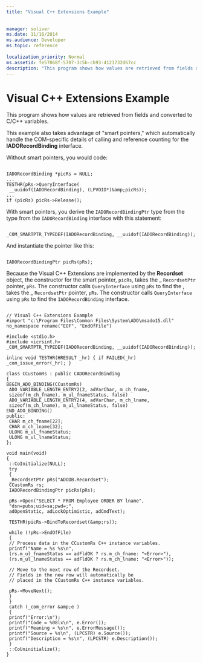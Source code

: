 ```yaml
---
title: "Visual C++ Extensions Example"
 
 
manager: soliver
ms.date: 11/16/2014
ms.audience: Developer
ms.topic: reference
  
localization_priority: Normal
ms.assetid: fe57868f-5707-3c5b-cb93-4121732d67cc
description: "This program shows how values are retrieved from fields and converted to C/C++ variables."
---
```


# Visual C++ Extensions Example

This program shows how values are retrieved from fields and converted to C/C++ variables.
  
This example also takes advantage of "smart pointers," which automatically handle the COM-specific details of calling and reference counting for the **IADORecordBinding** interface. 
  
Without smart pointers, you would code:
  
```
 
IADORecordBinding *picRs = NULL; 
... 
TESTHR(pRs->QueryInterface( 
 __uuidof(IADORecordBinding), (LPVOID*)&amp;picRs)); 
... 
if (picRs) picRs->Release(); 

```

With smart pointers, you derive the  `IADORecordBindingPtr` type from the type from the  `IADORecordBinding` interface with this statement: 
  
```
 
_COM_SMARTPTR_TYPEDEF(IADORecordBinding, __uuidof(IADORecordBinding)); 

```

And instantiate the pointer like this:
  
```
 
IADORecordBindingPtr picRs(pRs); 

```

Because the Visual C++ Extensions are implemented by the **Recordset** object, the constructor for the smart pointer,  `picRs`, takes the _ `RecordsetPtr` pointer,  `pRs`. The constructor calls  `QueryInterface` using  `pRs` to find the , takes the _  `RecordsetPtr` pointer,  `pRs`. The constructor calls  `QueryInterface` using  `pRs` to find the  `IADORecordBinding` interface. 
  
```
 
// Visual C++ Extensions Example 
#import "c:\Program Files\Common Files\System\ADO\msado15.dll" no_namespace rename("EOF", "EndOfFile") 
 
#include <stdio.h> 
#include <icrsint.h> 
_COM_SMARTPTR_TYPEDEF(IADORecordBinding, __uuidof(IADORecordBinding)); 
 
inline void TESTHR(HRESULT _hr) { if FAILED(_hr) _com_issue_error(_hr); } 
 
class CCustomRs : public CADORecordBinding 
{ 
BEGIN_ADO_BINDING(CCustomRs) 
 ADO_VARIABLE_LENGTH_ENTRY2(2, adVarChar, m_ch_fname, 
 sizeof(m_ch_fname), m_ul_fnameStatus, false) 
 ADO_VARIABLE_LENGTH_ENTRY2(4, adVarChar, m_ch_lname, 
 sizeof(m_ch_lname), m_ul_lnameStatus, false) 
END_ADO_BINDING() 
public: 
 CHAR m_ch_fname[22]; 
 CHAR m_ch_lname[32]; 
 ULONG m_ul_fnameStatus; 
 ULONG m_ul_lnameStatus; 
}; 
 
void main(void) 
{ 
 ::CoInitialize(NULL); 
 try 
 { 
 _RecordsetPtr pRs("ADODB.Recordset"); 
 CCustomRs rs; 
 IADORecordBindingPtr picRs(pRs); 
 
 pRs->Open("SELECT * FROM Employee ORDER BY lname", 
 "dsn=pubs;uid=sa;pwd=;", 
 adOpenStatic, adLockOptimistic, adCmdText); 
 
 TESTHR(picRs->BindToRecordset(&amp;rs)); 
 
 while (!pRs->EndOfFile) 
 { 
 // Process data in the CCustomRs C++ instance variables. 
 printf("Name = %s %s\n", 
 (rs.m_ul_fnameStatus == adFldOK ? rs.m_ch_fname: "<Error>"), 
 (rs.m_ul_lnameStatus == adFldOK ? rs.m_ch_lname: "<Error>")); 
 
 // Move to the next row of the Recordset. 
 // Fields in the new row will automatically be 
 // placed in the CCustomRs C++ instance variables. 
 
 pRs->MoveNext(); 
 } 
 } 
 catch (_com_error &amp;e ) 
 { 
 printf("Error:\n"); 
 printf("Code = %08lx\n", e.Error()); 
 printf("Meaning = %s\n", e.ErrorMessage()); 
 printf("Source = %s\n", (LPCSTR) e.Source()); 
 printf("Description = %s\n", (LPCSTR) e.Description()); 
 } 
 ::CoUninitialize(); 
} 

```


